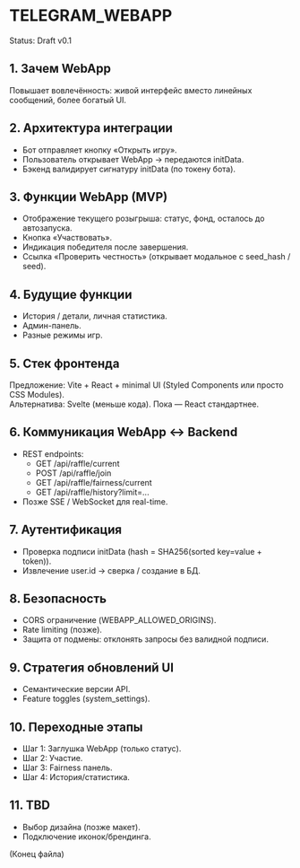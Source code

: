 # TELEGRAM_WEBAPP
Status: Draft v0.1

## 1. Зачем WebApp
Повышает вовлечённость: живой интерфейс вместо линейных сообщений, более богатый UI.

## 2. Архитектура интеграции
- Бот отправляет кнопку «Открыть игру».
- Пользователь открывает WebApp → передаются initData.
- Бэкенд валидирует сигнатуру initData (по токену бота).

## 3. Функции WebApp (MVP)
- Отображение текущего розыгрыша: статус, фонд, осталось до автозапуска.
- Кнопка «Участвовать».
- Индикация победителя после завершения.
- Ссылка «Проверить честность» (открывает модальное с seed_hash / seed).

## 4. Будущие функции
- История / детали, личная статистика.
- Админ-панель.
- Разные режимы игр.

## 5. Стек фронтенда
Предложение: Vite + React + minimal UI (Styled Components или просто CSS Modules).  
Альтернатива: Svelte (меньше кода). Пока — React стандартнее.

## 6. Коммуникация WebApp ↔ Backend
- REST endpoints:
  - GET /api/raffle/current
  - POST /api/raffle/join
  - GET /api/raffle/fairness/current
  - GET /api/raffle/history?limit=...
- Позже SSE / WebSocket для real-time.

## 7. Аутентификация
- Проверка подписи initData (hash = SHA256(sorted key=value + token)).
- Извлечение user.id → сверка / создание в БД.

## 8. Безопасность
- CORS ограничение (WEBAPP_ALLOWED_ORIGINS).
- Rate limiting (позже).
- Защита от подмены: отклонять запросы без валидной подписи.

## 9. Стратегия обновлений UI
- Семантические версии API.
- Feature toggles (system_settings).

## 10. Переходные этапы
- Шаг 1: Заглушка WebApp (только статус).
- Шаг 2: Участие.
- Шаг 3: Fairness панель.
- Шаг 4: История/статистика.

## 11. TBD
- Выбор дизайна (позже макет).
- Подключение иконок/брендинга.

(Конец файла)